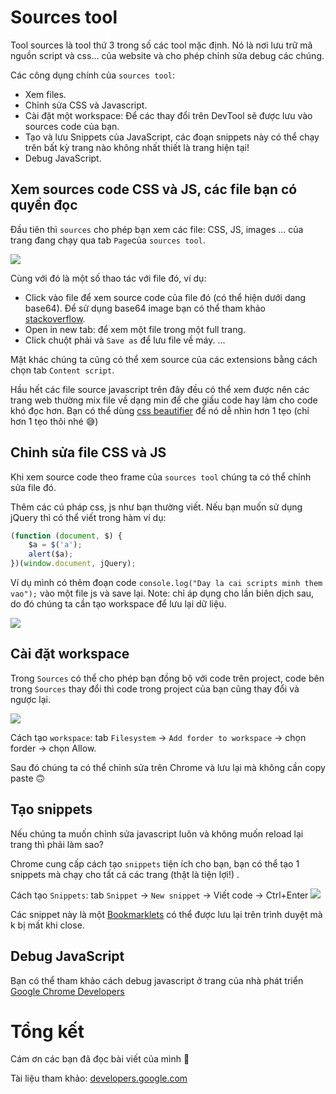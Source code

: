 # Sources tool

Tool sources là tool thứ 3 trong số các tool mặc định. Nó là nơi lưu trữ mã nguồn script và css... của website và cho phép chỉnh sửa debug các chúng.

Các công dụng chính của `sources tool`:
 - Xem files.
 - Chỉnh sửa CSS và Javascript.
 - Cài đặt một workspace: Để các thay đổi trên DevTool sẽ được lưu vào sources code của bạn. 
 - Tạo và lưu Snippets của JavaScript, các đoạn snippets này có thể chạy trên bất kỳ trang nào không nhất thiết là trang hiện tại!
 - Debug JavaScript.


## Xem sources code CSS và JS, các file bạn có quyền đọc

Đầu tiên thì `sources` cho phép bạn xem các file: CSS, JS, images ... của trang đang chạy qua tab `Page`của `sources tool`.

![](https://images.viblo.asia/f7266058-9f7a-4349-b93c-0d75bf1a728e.png)

Cùng với đó là một số thao tác với file đó, ví dụ:
- Click vào file để xem source code của file đó (có thể hiện dưới dang base64). 
Để sử dụng base64 image bạn có thể tham khảo  [stackoverflow](https://stackoverflow.com/questions/8499633/how-to-display-base64-images-in-html).
- Open in new tab: để xem một file trong một full trang.
- Click chuột phải và `Save as` để lưu file về máy.
...

Mặt khác chúng ta cũng có thể xem source của các extensions bằng cách chọn tab `Content script`.

Hầu hết các file source javascript trên đây đều có thể xem được nên các trang web thường mix file về dạng min để che giấu code hay làm cho code khó đọc hơn. Bạn có thể dùng [css beautifier](https://www.freeformatter.com/css-beautifier.html) để nó dễ nhìn hơn 1 tẹo (chỉ hơn 1 tẹo thôi nhé :sweat_smile:)
## Chỉnh sửa file CSS và JS

Khi xem source code theo frame của `sources tool` chúng ta có thể chỉnh sửa file đó.

Thêm các cú pháp css, js như bạn thường viết. Nếu bạn muốn sử dụng jQuery thì có thể viết trong hàm ví dụ:
```js
(function (document, $) {
    $a = $('a');
    alert($a);
})(window.document, jQuery);
```

Ví dụ mình có thêm đoạn code `console.log("Day la cai scripts minh them vao");` vào một file js và save lại. Note: chỉ áp dụng cho lần biên dịch sau, do đó chúng ta cần tạo workspace để lưu lại dữ liệu.

![](https://images.viblo.asia/de689354-fec9-415b-9b53-9c77f13f9799.png)

## Cài đặt workspace

Trong `Sources` có thể cho phép bạn đồng bộ với code trên project, code bên trong `Sources` thay đổi thì code trong project của bạn cũng thay đổi và ngược lại.

![](https://images.viblo.asia/bcfd4112-4a8d-4133-8661-fdca7fb2dce5.png)

Cách tạo `workspace`: tab `Filesystem` -> `Add forder to workspace` -> chọn forder -> chọn Allow.

Sau đó chúng ta có thể chỉnh sửa trên Chrome và lưu lại mà không cần copy paste :upside_down_face:

## Tạo snippets
Nếu chúng ta muốn chỉnh sửa javascript luôn và không muốn reload lại trang thì phải làm sao?

Chrome cung cấp cách tạo `snippets` tiện ích cho bạn, bạn có thể tạo 1 snippets mà chạy cho tất cả các trang (thật là tiện lợi!) .

Cách tạo `Snippets`: tab `Snippet` -> `New snippet` -> Viết code -> Ctrl+Enter 
![](https://images.viblo.asia/28db0db7-2212-44a7-99bf-d3d8cce9c42b.gif)

Các snippet này là một [Bookmarklets](https://en.wikipedia.org/wiki/Bookmarklet) có thể được lưu lại trên trình duyệt mà k bị mất khi close.

## Debug JavaScript

Bạn có thể tham khảo cách debug javascript ở trang của nhà phát triển 
[Google Chrome Developers](https://www.youtube.com/watch?v=H0XScE08hy8&feature=youtu.be)

# Tổng kết 
Cám ơn các bạn đã đọc bài viết của mình :hugs:

Tài liệu tham khảo: [developers.google.com](https://developers.google.com/web/tools/chrome-devtools/javascript)